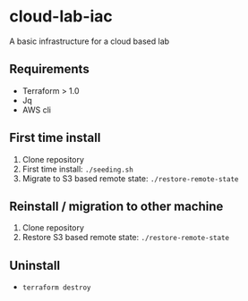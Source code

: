 # cloud-lab-iac
A basic infrastructure for a cloud based lab

## Requirements
- Terraform > 1.0
- Jq
- AWS cli

## First time install
1. Clone repository
2. First time install: `./seeding.sh`
3. Migrate to S3 based remote state: `./restore-remote-state`

## Reinstall / migration to other machine
1. Clone repository
2. Restore S3 based remote state: `./restore-remote-state`

## Uninstall
- `terraform destroy`
  